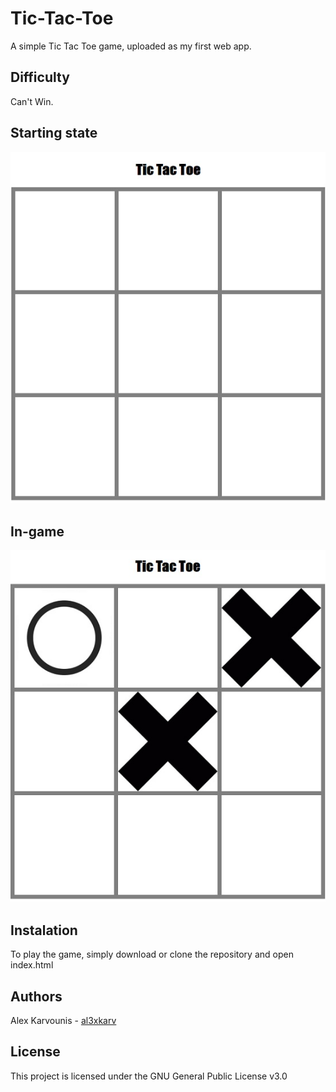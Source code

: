 # Tic-Tac-Toe
A simple Tic Tac Toe game, uploaded as my first web app.

## Difficulty
Can't Win.

## Starting state
![Tic Tac Toe example 1](/img/tic_tac_toe.jpg)

## In-game
![Tic Tac Toe example 2](/img/tic_tac_toe2.jpg)

## Instalation 
To play the game, simply download or clone the repository and open index.html

## Authors

Alex Karvounis - [al3xkarv](https://github.com/al3xkarv)

## License

This project is licensed under the GNU General Public License v3.0
